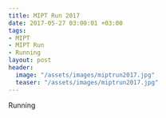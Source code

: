 ```yaml
---
title: MIPT Run 2017
date: 2017-05-27 03:00:01 +03:00
tags:
- MIPT
- MIPT Run
- Running
layout: post
header:
  image: "/assets/images/miptrun2017.jpg"
  teaser: "/assets/images/miptrun2017.jpg"
---
```


Running
